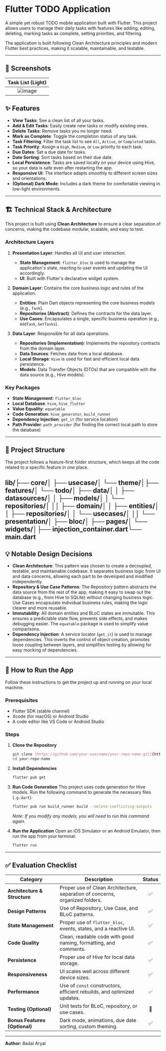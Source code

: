 # Flutter TODO Application

A simple yet robust TODO mobile application built with Flutter. This project allows users to manage their daily tasks with features like adding, editing, deleting, marking tasks as complete, setting priorities, and filtering.

The application is built following Clean Architecture principles and modern Flutter best practices, making it scalable, maintainable, and testable.

---

## 📸 Screenshots


| Task List (Light) 
| :---------------: |
|   ![image](https://github.com/user-attachments/assets/c3edc27e-649b-4994-b038-7d94b4e9184a) |   



## ✨ Features

- **View Tasks**: See a clean list of all your tasks.
- **Add & Edit Tasks**: Easily create new tasks or modify existing ones.
- **Delete Tasks**: Remove tasks you no longer need.
- **Mark as Complete**: Toggle the completion status of any task.
- **Task Filtering**: Filter the task list to see `All`, `Active`, or `Completed` tasks.
- **Task Priority**: Assign a `High`, `Medium`, or `Low` priority to each task.
- **Due Dates**: Set a due date for tasks.
- **Date Sorting**: Sort tasks based on their due date.
- **Local Persistence**: Tasks are saved locally on your device using Hive, so your data is safe even after restarting the app.
- **Responsive UI**: The interface adapts smoothly to different screen sizes and orientations.
- **(Optional) Dark Mode**: Includes a dark theme for comfortable viewing in low-light environments.

---

## 🏗️ Technical Stack & Architecture

This project is built using **Clean Architecture** to ensure a clear separation of concerns, making the codebase modular, scalable, and easy to test.

### Architecture Layers

1.  **Presentation Layer**: Handles all UI and user interaction.
    -   **State Management**: `flutter_bloc` is used to manage the application's state, reacting to user events and updating the UI accordingly.
    -   **UI**: Built with Flutter's declarative widget system.

2.  **Domain Layer**: Contains the core business logic and rules of the application.
    -   **Entities**: Plain Dart objects representing the core business models (e.g., `Task`).
    -   **Repositories (Abstract)**: Defines the contracts for the data layer.
    -   **Use Cases**: Encapsulates a single, specific business operation (e.g., `AddTask`, `GetTasks`).

3.  **Data Layer**: Responsible for all data operations.
    -   **Repositories (Implementation)**: Implements the repository contracts from the domain layer.
    -   **Data Sources**: Fetches data from a local database.
    -   **Local Storage**: `Hive` is used for fast and efficient local data persistence.
    -   **Models**: Data Transfer Objects (DTOs) that are compatible with the data source (e.g., Hive models).

### Key Packages
- **State Management**: `flutter_bloc`
- **Local Database**: `hive`, `hive_flutter`
- **Value Equality**: `equatable`
- **Code Generation**: `hive_generator`, `build_runner`
- **Dependency Injection**: `get_it` (for service location)
- **Path Provider**: `path_provider` (for finding the correct local path to store the database)

---

## 📂 Project Structure

The project follows a feature-first folder structure, which keeps all the code related to a specific feature in one place.

lib/├── core/│   ├── usecase/│   └── theme/│├── features/│   └── todo/│       ├── data/│       │   ├── datasources/│       │   ├── models/│       │   └── repositories/│       ││       ├── domain/│       │   ├── entities/│       │   ├── repositories/│       │   └── usecases/│       ││       └── presentation/│           ├── bloc/│           ├── pages/│           └── widgets/│├── injection_container.dart└── main.dart
---

## 💡 Notable Design Decisions

-   **Clean Architecture**: This pattern was chosen to create a decoupled, testable, and maintainable codebase. It separates business logic from UI and data concerns, allowing each part to be developed and modified independently.
-   **Repository & Use Case Patterns**: The Repository pattern abstracts the data source from the rest of the app, making it easy to swap out the database (e.g., from Hive to SQLite) without changing business logic. Use Cases encapsulate individual business rules, making the logic clearer and more reusable.
-   **Immutability**: All domain entities and BLoC states are immutable. This ensures a predictable state flow, prevents side effects, and makes debugging easier. The `equatable` package is used to simplify value comparisons.
-   **Dependency Injection**: A service locator (`get_it`) is used to manage dependencies. This inverts the control of object creation, promotes loose coupling between layers, and simplifies testing by allowing for easy mocking of dependencies.

---

## 🚀 How to Run the App

Follow these instructions to get the project up and running on your local machine.

### Prerequisites
-   Flutter SDK (stable channel)
-   Xcode (for macOS) or Android Studio
-   A code editor like VS Code or Android Studio

### Steps

1.  **Clone the Repository**
    ```sh
    git clone [https://github.com/your-username/your-repo-name.git](https://github.com/your-username/your-repo-name.git)
    cd your-repo-name
    ```

2.  **Install Dependencies**
    ```sh
    flutter pub get
    ```

3.  **Run Code Generation**
    This project uses code generation for Hive models. Run the following command to generate the necessary files (`.g.dart`):
    ```sh
    flutter pub run build_runner build --delete-conflicting-outputs
    ```
    *Note: If you modify any models, you will need to run this command again.*

4.  **Run the Application**
    Open an iOS Simulator or an Android Emulator, then run the app from your terminal:
    ```sh
    flutter run
    ```

---

## ✅ Evaluation Checklist

| Category                  | Description                                                               | Status |
| ------------------------- | ------------------------------------------------------------------------- | :----: |
| **Architecture & Structure** | Proper use of Clean Architecture, separation of concerns, organized folders. |   ✅   |
| **Design Patterns** | Use of Repository, Use Case, and BLoC patterns.                           |   ✅   |
| **State Management** | Proper use of `flutter_bloc`, events, states, and a reactive UI.          |   ✅   |
| **Code Quality** | Clean, readable code with good naming, formatting, and comments.          |   ✅   |
| **Persistence** | Proper use of Hive for local data storage.                                |   ✅   |
| **Responsiveness** | UI scales well across different device sizes.                             |   ✅   |
| **Performance** | Use of `const` constructors, efficient rebuilds, and optimized updates.   |   ✅   |
| **Testing (Optional)** | Unit tests for BLoC, repository, or use cases.                            |   🚧   |
| **Bonus Features (Optional)** | Dark mode, animations, due date sorting, custom theming.                  |   ✅   |

---
**Author:** Badal Aryal
